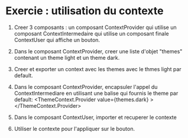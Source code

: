 # Exercie : utilisation du contexte

1. Creer 3 composants : un composant ContextProvider qui utilise un composant ContextIntermedaire qui utilise un composant finale ContextUser qui affiche un bouton.

2. Dans le composant ContextProvider, creer une liste d'objet "themes" contenant un theme light et un theme dark.

3. Creer et exporter un context avec les themes avec le thmes light par default.

4. Dans le composant ContextProvider, encapsuler l'appel du ContextIntermediare en utilisant une balise qui fournis le theme par default:
    <ThemeContext.Provider value={themes.dark} ></ThemeContext.Provider>

5. Dans le composant ContextUser, importer et recuperer le contexte

6. Utiliser le contexte pour l'appliquer sur le bouton.
